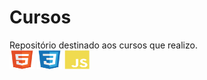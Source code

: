 # Cursos
 Repositório destinado aos cursos que realizo.
 <br>
<img align="center" alt="Marco-HTML" height="30" width="40" src="https://raw.githubusercontent.com/devicons/devicon/master/icons/html5/html5-original.svg">
<img align="center" alt="Marco-CSS" height="30" width="40" src="https://raw.githubusercontent.com/devicons/devicon/master/icons/css3/css3-original.svg">
<img align="center" alt="Marco-Js" height="30" width="40" src="https://raw.githubusercontent.com/devicons/devicon/master/icons/javascript/javascript-plain.svg">
